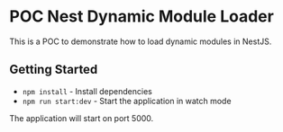 # POC Nest Dynamic Module Loader

This is a POC to demonstrate how to load dynamic modules in NestJS.

## Getting Started

* `npm install` - Install dependencies
* `npm run start:dev` - Start the application in watch mode

The application will start on port 5000.
